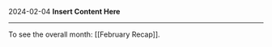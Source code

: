 2024-02-04
__Insert Content Here__
_______________________
To see the overall month: [[February Recap]].